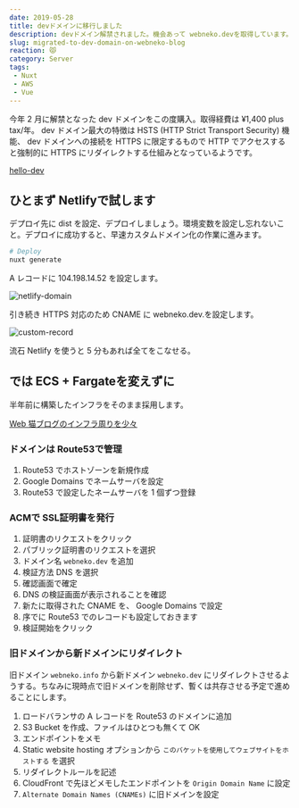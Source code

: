 ```yaml
---
date: 2019-05-28
title: devドメインに移行しました
description: devドメイン解禁されました。機会あって webneko.devを取得しています。
slug: migrated-to-dev-domain-on-webneko-blog
reaction: 😾
category: Server
tags: 
 - Nuxt
 - AWS
 - Vue
---
```


今年 2 月に解禁となった dev ドメインをこの度購入。取得経費は ¥1,400 plus tax/年。 dev ドメイン最大の特徴は HSTS (HTTP Strict Transport Security) 機能、 dev ドメインへの接続を HTTPS に限定するもので HTTP でアクセスすると強制的に HTTPS にリダイレクトする仕組みとなっているようです。

<a class="link-preview" href="https://www.blog.google/technology/developers/hello-dev/">hello-dev</a>

## ひとまず Netlifyで試します

デプロイ先に dist を設定、デプロイしましょう。環境変数を設定し忘れないこと。デプロイに成功すると、早速カスタムドメイン化の作業に進みます。

```bash
# Deploy
nuxt generate
```

A レコードに 104.198.14.52 を設定します。

![netlify-domain](//images.ctfassets.net/gzkue3szf85p/1631PfNgB4DH5VlIcDU47B/263b31549ffcd6485045d5489e881f20/netlify-domain.png)

引き続き HTTPS 対応のため CNAME に webneko.dev.を設定します。

![custom-record](//images.ctfassets.net/gzkue3szf85p/28oN8BW4z6t2BfDN2GHfFt/a71c93585ad651c5f24ef47eb78acb69/custom-record.png)

流石 Netlify を使うと 5 分もあれば全てをこなせる。

## では ECS + Fargateを変えずに

半年前に構築したインフラをそのまま採用します。

<a class="link-preview" href="../deploy-webneko-blog-to-fargate-in-ecs">Web 猫ブログのインフラ周りを少々</a>

### ドメインは Route53で管理

1. Route53 でホストゾーンを新規作成
2. Google Domains でネームサーバを設定
3. Route53 で設定したネームサーバを 1 個ずつ登録

### ACMで SSL証明書を発行

1. 証明書のリクエストをクリック
2. パブリック証明書のリクエストを選択
3. ドメイン名 `webneko.dev` を追加
4. 検証方法 DNS を選択
5. 確認画面で確定
6. DNS の検証画面が表示されることを確認
7. 新たに取得された CNAME を、 Google Domains で設定
8. 序でに Route53 でのレコードも設定しておきます
9. 検証開始をクリック

### 旧ドメインから新ドメインにリダイレクト

旧ドメイン `webneko.info` から新ドメイン `webneko.dev` にリダイレクトさせるようする。ちなみに現時点で旧ドメインを削除せず、暫くは共存させる予定で進めることにします。

1. ロードバランサの A レコードを Route53 のドメインに追加
2. S3 Bucket を作成、ファイルはひとつも無くて OK
3. エンドポイントをメモ
4. Static website hosting オプションから `このバケットを使用してウェブサイトをホストする` を選択
5. リダイレクトルールを記述
6. CloudFront で先ほどメモしたエンドポイントを `Origin Domain Name` に設定
7. `Alternate Domain Names (CNAMEs)` に旧ドメインを設定
